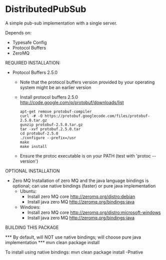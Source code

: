 DistributedPubSub
=================

A simple pub-sub implementation with a single server.

Depends on:
* Typesafe Config
* Protocol Buffers
* ZeroMQ


REQUIRED INSTALLATION:

* Protocol Buffers 2.5.0
 	- Note that the protocol buffers version provided by your operating system might be an earlier version
	- Install protocol buffers 2.5.0 http://code.google.com/p/protobuf/downloads/list
	
		```	
		apt-get remove protobuf-compiler
		curl -# -O https://protobuf.googlecode.com/files/protobuf-2.5.0.tar.gz
		gunzip protobuf-2.5.0.tar.gz
		tar -xvf protobuf.2.5.0.tar
		cd protobuf-2.5.0
		./configure --prefix=/usr
		make
		make install
		```
	- Ensure the protoc executable is on your PATH (test with 'protoc --version')
	

	
OPTIONAL INSTALLATION

* Zero MQ
	Installation of zero MQ and the java language bindings is optional; can use native bindings (faster)
	or pure java implementation
	- Ubuntu:
		* Install zero MQ core http://zeromq.org/distro:debian
		* Install java zero MQ http://zeromq.org/bindings:java
	- Windows:
		* Install zero MQ core http://zeromq.org/distro:microsoft-windows
		* Install java zero MQ http://zeromq.org/bindings:java


BUILDING THIS PACKAGE

*** By default, will NOT use native bindings; will choose pure java implementation ***
mvn clean package install

To install using native bindings:
mvn clean package install -Pnative

